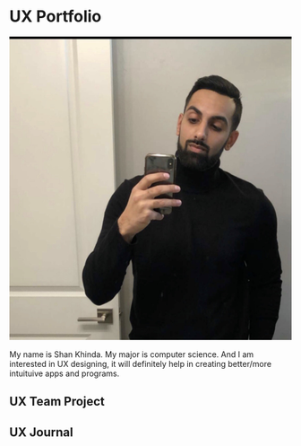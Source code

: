 # UX Portfolio

![alt text](assets/IMG_2045.jpg "Picture of me wearing a turtleneck")

My name is Shan Khinda. 
My major is computer science.
And I am interested in UX designing, it will definitely help in creating better/more intuituive apps and programs.

## UX Team Project


## UX Journal

